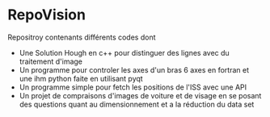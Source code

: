# RepoVision
Repositroy contenants différents codes dont 
- Une Solution Hough en c++ pour distinguer des lignes avec du traitement d'image
- Un programme pour controler les axes d'un bras 6 axes en fortran et une ihm python faite en utilisant pyqt 
- Un programme simple pour fetch les positions de l'ISS avec une API
- Un projet de compraisons d'images de voiture et de visage en se posant des questions quant au dimensionnement et a la réduction du data set
